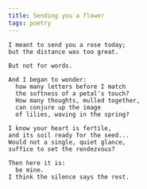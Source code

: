 ```yaml
---
title: Sending you a flower
tags: poetry
---
```


    I meant to send you a rose today;
    but the distance was too great.

    But not for words.

    And I began to wonder:
      how many letters before I match
      the softness of a petal's touch?
      How many thoughts, mulled together,
      can conjure up the image
      of lilies, waving in the spring?

    I know your heart is fertile,
    and its soil ready for the seed...
    Would not a single, quiet glance,
    suffice to set the rendezvous?

    Then here it is:
      be mine.
    I think the silence says the rest.



